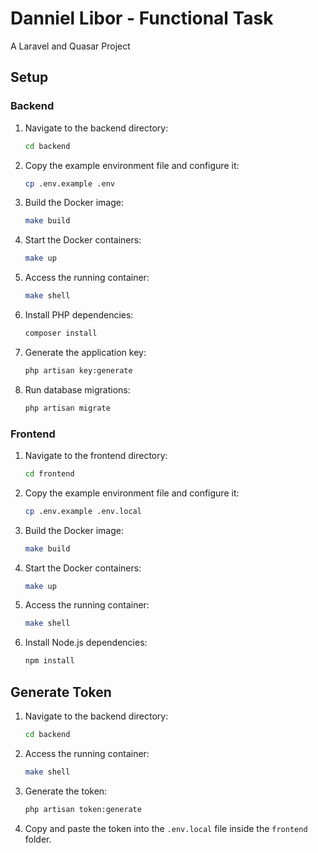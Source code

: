 # Danniel Libor - Functional Task

A Laravel and Quasar Project

## Setup

### Backend

1. Navigate to the backend directory:

   ```bash
   cd backend
   ```

2. Copy the example environment file and configure it:

   ```bash
   cp .env.example .env
   ```

3. Build the Docker image:

   ```bash
   make build
   ```

4. Start the Docker containers:

   ```bash
   make up
   ```

5. Access the running container:

   ```bash
   make shell
   ```

6. Install PHP dependencies:

   ```bash
   composer install
   ```

7. Generate the application key:

   ```bash
   php artisan key:generate
   ```

8. Run database migrations:
   ```bash
   php artisan migrate
   ```

### Frontend

1. Navigate to the frontend directory:

   ```bash
   cd frontend
   ```

2. Copy the example environment file and configure it:

   ```bash
   cp .env.example .env.local
   ```

3. Build the Docker image:

   ```bash
   make build
   ```

4. Start the Docker containers:

   ```bash
   make up
   ```

5. Access the running container:

   ```bash
   make shell
   ```

6. Install Node.js dependencies:
   ```bash
   npm install
   ```

## Generate Token

1. Navigate to the backend directory:

   ```bash
   cd backend
   ```

2. Access the running container:

   ```bash
   make shell
   ```

3. Generate the token:

   ```bash
   php artisan token:generate
   ```

4. Copy and paste the token into the `.env.local` file inside the `frontend` folder.
